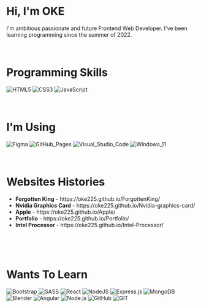 <h1>Hi, I'm OKE</h1>
I'm ambitious passionate and future Frontend Web Developer. I've been learning programming since the summer of 2022.
<br>
<br>
<br>
<h1>Programming Skills</h1>

![HTML5](https://img.shields.io/badge/html5-%23E34F26.svg?style=for-the-badge&logo=html5&logoColor=white)
![CSS3](https://img.shields.io/badge/css3-%231572B6.svg?style=for-the-badge&logo=css3&logoColor=white)
![JavaScript](https://img.shields.io/badge/javascript-%23323330.svg?style=for-the-badge&logo=javascript&logoColor=%23F7DF1E)
<br>
<br>
<br>
<h1>I'm Using</h1>

![Figma](https://img.shields.io/badge/Figma-F24E1E?style=for-the-badge&logo=figma&logoColor=white)
![GitHub_Pages](https://img.shields.io/badge/GitHub%20Pages-222222?style=for-the-badge&logo=GitHub%20Pages&logoColor=white)
![Visual_Studio_Code](https://img.shields.io/badge/Visual_Studio_Code-0078D4?style=for-the-badge&logo=visual%20studio%20code&logoColor=white)
![Windows_11](https://img.shields.io/badge/Windows_11-0078d4?style=for-the-badge&logo=windows-11&logoColor=white)
<br>
<br>
<br>
<h1>Websites Histories</h1>
<ul>
    <li><b>Forgotten King</b> - https://oke225.github.io/ForgottenKing/</li>
    <li><b>Nvidia Graphics Card</b> - https://oke225.github.io/Nvidia-graphics-card/</li>
    <li><b>Apple</b> - https://oke225.github.io/Apple/</li>
    <li><b>Portfolio</b> - https://oke225.github.io/Portfolio/</li>
    <li><b>Intel Processor</b> - https://oke225.github.io/Intel-Processor/</li>
</ul>
<br>
<br>
<br>
<h1>Wants To Learn</h1>

![Bootstrap](https://img.shields.io/badge/bootstrap-%23563D7C.svg?style=for-the-badge&logo=bootstrap&logoColor=white)
![SASS](https://img.shields.io/badge/SASS-hotpink.svg?style=for-the-badge&logo=SASS&logoColor=white)
![React](https://img.shields.io/badge/react-%2320232a.svg?style=for-the-badge&logo=react&logoColor=%2361DAFB)
![NodeJS](https://img.shields.io/badge/node.js-6DA55F?style=for-the-badge&logo=node.js&logoColor=white)
![Express.js](https://img.shields.io/badge/express.js-%23404d59.svg?style=for-the-badge&logo=express&logoColor=%2361DAFB)
![MongoDB](https://img.shields.io/badge/MongoDB-%234ea94b.svg?style=for-the-badge&logo=mongodb&logoColor=white)
![Blender](https://img.shields.io/badge/blender-%23F5792A.svg?style=for-the-badge&logo=blender&logoColor=white)
![Angular](https://img.shields.io/badge/Angular-DD0031?style=for-the-badge&logo=angular&logoColor=white)
![Node.js](https://img.shields.io/badge/Node.js-339933?style=for-the-badge&logo=nodedotjs&logoColor=white)
![GitHub](https://img.shields.io/badge/GitHub-100000?style=for-the-badge&logo=github&logoColor=white)
![GIT](https://img.shields.io/badge/GIT-E44C30?style=for-the-badge&logo=git&logoColor=white)
